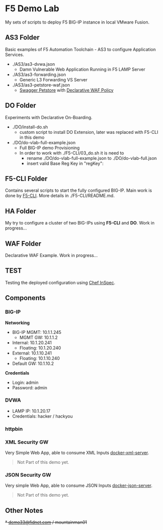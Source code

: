 # F5 Demo Lab

My sets of scripts to deploy F5 BIG-IP instance in local VMware Fusion.

## AS3 Folder

Basic examples of F5 Automation Toolchain - AS3 to configure Application Services.

* ./AS3/as3-dvwa.json
  * Damn Vulnerable Web Application Running in F5 LAMP Server
* ./AS3/as3-forwarding.json
  * Generic L3 Forwarding VS Server
* ./AS3/as3-petstore-waf.json
  * [Swagger Petstore](https://petstore.swagger.io/) with [Declarative WAF Policy](https://devcentral.f5.com/s/articles/Advanced-WAF-v16-0-Declarative-API)

## DO Folder

Experiments with Declarative On-Boarding.
* ./DO/install-do.sh
  * custom script to install DO Extension, later was replaced with F5-CLI in this demo
* ./DO/do-vlab-full-example.json
  * Full BIG-IP demo Provisioning
  * In order to work with ./F5-CLI/03_do.sh it is need to
    * rename ./DO/do-vlab-full-example.json to ./DO/do-vlab-full.json
    * insert valid Base Reg Key in "regKey": 

## F5-CLI Folder

Contains several scripts to start the fully configured BIG-IP. Main work is done by [F5-CLI](https://github.com/f5devcentral/f5-cli). More details in ./F5-CLI/README.md.

## HA Folder

My try to configure a cluster of two BIG-IPs using **F5-CLI** and **DO**. Work in progress...

## WAF Folder

Declarative WAF Example. Work in progress...

## TEST

Testing the deployed configuration using [Chef InSpec](https://docs.chef.io/inspec/).

## Components

### BIG-IP

**Networking**

* BIG-IP MGMT: 10.1.1.245
  * MGMT GW: 10.1.1.2
* Internal: 10.1.20.241
    * Floating: 10.1.20.240
* External: 10.1.10.241
    * Floating: 10.1.10.240
* Default GW: 10.1.10.2

**Credentials**

* Login: admin
* Password: admin

### DVWA

* LAMP IP: 10.1.20.17
* Credentials: hacker / hackyou

### httpbin

### XML Security GW

Very Simple Web App, able to consume XML Inputs [docker-xml-server](https://github.com/erkac/docker-xml-server).
> Not Part of this demo yet.

### JSON Security GW

Very simple Web App, able to consume JSON Inputs [docker-json-server](https://github.com/erkac/docker-json-server).
> Not Part of this demo yet.

## Other Notes

~~* demo33@fidnet.com / mountainman01~~

